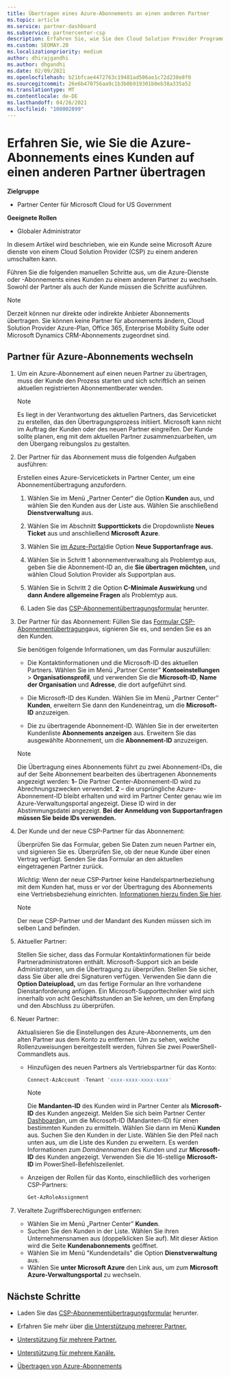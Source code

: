 ```yaml
---
title: Übertragen eines Azure-Abonnements an einen anderen Partner
ms.topic: article
ms.service: partner-dashboard
ms.subservice: partnercenter-csp
description: Erfahren Sie, wie Sie den Cloud Solution Provider Programmpartner ändern, der den Azure-Abonnements eines Kunden zugeordnet ist.
ms.custom: SEOMAY.20
ms.localizationpriority: medium
author: dhirajgandhi
ms.author: dhgandhi
ms.date: 02/09/2021
ms.openlocfilehash: b21bfcae4472763c19481ad506ae1c72d238e8f0
ms.sourcegitcommit: 26e6b470756aa9c1b3b0b919301b0eb38a335a52
ms.translationtype: MT
ms.contentlocale: de-DE
ms.lasthandoff: 04/26/2021
ms.locfileid: "108002899"
---
```

# <a name="learn-how-to-transfer-a-customers-azure-subscriptions-to-another-partner"></a>Erfahren Sie, wie Sie die Azure-Abonnements eines Kunden auf einen anderen Partner übertragen

**Zielgruppe**

- Partner Center für Microsoft Cloud for US Government

**Geeignete Rollen**

- Globaler Administrator

In diesem Artikel wird beschrieben, wie ein Kunde seine Microsoft Azure dienste von einem Cloud Solution Provider (CSP) zu einem anderen umschalten kann.

Führen Sie die folgenden manuellen Schritte aus, um die Azure-Dienste oder -Abonnements eines Kunden zu einem anderen Partner zu wechseln. Sowohl der Partner als auch der Kunde müssen die Schritte ausführen.

>[!Note]  
>Derzeit können nur direkte oder indirekte Anbieter Abonnements übertragen.
>Sie können keine Partner für abonnements ändern, Cloud Solution Provider Azure-Plan, Office 365, Enterprise Mobility Suite oder Microsoft Dynamics CRM-Abonnements zugeordnet sind.

## <a name="switch-partners-for-azure-subscriptions"></a>Partner für Azure-Abonnements wechseln

1. Um ein Azure-Abonnement auf einen neuen Partner zu übertragen, muss der Kunde den Prozess starten und sich schriftlich an seinen aktuellen registrierten Abonnementberater wenden.

   >[!Note]
   > Es liegt in der Verantwortung des aktuellen Partners, das Serviceticket zu erstellen, das den Übertragungsprozess initiiert. Microsoft kann nicht im Auftrag der Kunden oder des neuen Partner eingreifen. Der Kunde sollte planen, eng mit dem aktuellen Partner zusammenzuarbeiten, um den Übergang reibungslos zu gestalten.

2. Der Partner für das Abonnement muss die folgenden Aufgaben ausführen:

   Erstellen eines Azure-Servicetickets in Partner Center, um eine Abonnementübertragung anzufordern.

   1. Wählen Sie im Menü „Partner Center“ die Option **Kunden** aus, und wählen Sie den Kunden aus der Liste aus. Wählen Sie anschließend **Dienstverwaltung** aus.

   2. Wählen Sie im Abschnitt **Supporttickets** die Dropdownliste **Neues Ticket** aus und anschließend **Microsoft Azure**.
   
   3. Wählen Sie [im Azure-Portal](https://portal.azure.com)die Option **Neue Supportanfrage aus.**
   
   4. Wählen Sie in  Schritt 1 abonnementverwaltung als Problemtyp aus, geben Sie die Abonnement-ID an, die **Sie übertragen möchten,** und wählen Cloud Solution Provider als Supportplan aus.
   
   5. Wählen Sie in Schritt 2 die Option **C-Minimale Auswirkung** und **dann Andere allgemeine Fragen** als Problemtyp aus.
   
   6. Laden Sie das [CSP-Abonnementübertragungsformular](https://query.prod.cms.rt.microsoft.com/cms/api/am/binary/RWwTWC) herunter.

3. Der Partner für das Abonnement: Füllen Sie das [Formular CSP-Abonnementübertragung](https://query.prod.cms.rt.microsoft.com/cms/api/am/binary/RWwTWC)aus, signieren Sie es, und senden Sie es an den Kunden. 

   Sie benötigen folgende Informationen, um das Formular auszufüllen:

   - Die Kontaktinformationen und die Microsoft-ID des aktuellen Partners. Wählen Sie im Menü „Partner Center” **Kontoeinstellungen** &gt; **Organisationsprofil**, und verwenden Sie die **Microsoft-ID**, **Name der Organisation** und **Adresse**, die dort aufgeführt sind.

   - Die Microsoft-ID des Kunden. Wählen Sie im Menü „Partner Center” **Kunden**, erweitern Sie dann den Kundeneintrag, um die **Microsoft-ID** anzuzeigen.

   - Die zu übertragende Abonnement-ID. Wählen Sie in der erweiterten Kundenliste **Abonnements anzeigen** aus. Erweitern Sie das ausgewählte Abonnement, um die **Abonnement-ID** anzuzeigen.

   >[!Note]
   >Die Übertragung eines Abonnements führt zu zwei Abonnement-IDs, die auf der Seite Abonnement bearbeiten des übertragenen Abonnements angezeigt werden: **1**– Die Partner Center-Abonnement-ID wird zu Abrechnungszwecken verwendet.  **2** – die ursprüngliche Azure-Abonnement-ID bleibt erhalten und wird im Partner Center genau wie im Azure-Verwaltungsportal angezeigt. Diese ID wird in der Abstimmungsdatei angezeigt.  **Bei der Anmeldung von Supportanfragen müssen Sie beide IDs verwenden.**

4. Der Kunde und der neue CSP-Partner für das Abonnement:

   Überprüfen Sie das Formular, geben Sie Daten zum neuen Partner ein, und signieren Sie es. Überprüfen Sie, ob der neue Kunde über einen Vertrag verfügt. Senden Sie das Formular an den aktuellen eingetragenen Partner zurück.

   *Wichtig:* Wenn der neue CSP-Partner keine Handelspartnerbeziehung mit dem Kunden hat, muss er vor der Übertragung des Abonnements eine Vertriebsbeziehung einrichten. [Informationen hierzu finden Sie hier](request-a-relationship-with-a-customer.md).

   >[!Note]
   >Der neue CSP-Partner und der Mandant des Kunden müssen sich im selben Land befinden. 

5. Aktueller Partner:

   Stellen Sie sicher, dass das Formular Kontaktinformationen für beide Partneradministratoren enthält. Microsoft-Support sich an beide Administratoren, um die Übertragung zu überprüfen. Stellen Sie sicher, dass Sie über alle drei Signaturen verfügen. Verwenden Sie dann die **Option Dateiupload,** um das fertige Formular an Ihre vorhandene Dienstanforderung anfügen. Ein Microsoft-Supporttechniker wird sich innerhalb von acht Geschäftsstunden an Sie kehren, um den Empfang und den Abschluss zu überprüfen.

6. Neuer Partner:

   Aktualisieren Sie die Einstellungen des Azure-Abonnements, um den alten Partner aus dem Konto zu entfernen. Um zu sehen, welche Rollenzuweisungen bereitgestellt werden, führen Sie zwei PowerShell-Commandlets aus.

   - Hinzufügen des neuen Partners als Vertriebspartner für das Konto:

     ```powershell
     Connect-AzAccount -Tenant 'xxxx-xxxx-xxxx-xxxx'
     ```

     >[!NOTE]
     > Die **Mandanten-ID** des Kunden wird in Partner Center als **Microsoft-ID** des Kunden angezeigt. Melden Sie sich beim Partner Center [Dashboard](https://partner.microsoft.com/dashboard)an, um die Microsoft-ID (Mandanten-ID) für einen bestimmten Kunden zu ermitteln. Wählen Sie dann im Menü **Kunden** aus. Suchen Sie den Kunden in der Liste. Wählen Sie den Pfeil nach unten aus, um die Liste des Kunden zu erweitern. Es werden Informationen zum *Domänennamen* des Kunden und zur **Microsoft-ID** des Kunden angezeigt. Verwenden Sie die 16-stellige **Microsoft-ID** im PowerShell-Befehlszeilenlet.

   - Anzeigen der Rollen für das Konto, einschließlich des vorherigen CSP-Partners:

     ```powershell
     Get-AzRoleAssignment
     ```

7. Veraltete Zugriffsberechtigungen entfernen:

   - Wählen Sie im Menü „Partner Center” **Kunden**.
   - Suchen Sie den Kunden in der Liste. Wählen Sie ihren Unternehmensnamen aus (doppelklicken Sie auf). Mit dieser Aktion wird die Seite **Kundenabonnements** geöffnet.
   - Wählen Sie im Menü "Kundendetails" die Option **Dienstverwaltung** aus.
   - Wählen Sie **unter Microsoft Azure** den Link aus, um zum **Microsoft Azure-Verwaltungsportal** zu wechseln.

## <a name="next-steps"></a>Nächste Schritte

- Laden Sie das [CSP-Abonnementübertragungsformular](https://query.prod.cms.rt.microsoft.com/cms/api/am/binary/RE4ATIA) herunter.

- Erfahren Sie mehr über [die Unterstützung mehrerer Partner.](multipartner.md)

- [Unterstützung für mehrere Partner.](multipartner.md)
- [Unterstützung für mehrere Kanäle.](multichannel.md)
- [Übertragen von Azure-Abonnements](/azure/cost-management-billing/manage/transfer-subscriptions-subscribers-csp)